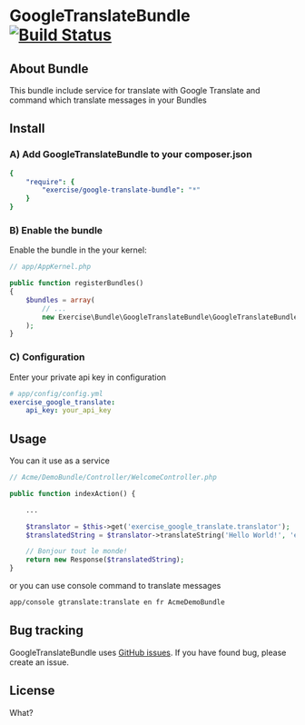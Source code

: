 GoogleTranslateBundle [![Build Status](https://travis-ci.org/spolischook/GoogleTranslateBundle.png?branch=master)](https://travis-ci.org/spolischook/GoogleTranslateBundle)
===========

About Bundle
------------
This bundle include service for translate with Google Translate
and command which translate messages in your Bundles

Install
------------------
### A) Add GoogleTranslateBundle to your composer.json

```yaml
{
    "require": {
        "exercise/google-translate-bundle": "*"
    }
}
```

### B) Enable the bundle

Enable the bundle in the your kernel:

```php
// app/AppKernel.php

public function registerBundles()
{
    $bundles = array(
        // ...
        new Exercise\Bundle\GoogleTranslateBundle\GoogleTranslateBundle(),
    );
}
```

### C) Configuration

Enter your private api key in configuration

```yml
# app/config/config.yml
exercise_google_translate:
    api_key: your_api_key
```

Usage
-----
You can it use as a service

```php
// Acme/DemoBundle/Controller/WelcomeController.php

public function indexAction() {

    ...

    $translator = $this->get('exercise_google_translate.translator');
    $translatedString = $translator->translateString('Hello World!', 'en', 'fr');

    // Bonjour tout le monde!
    return new Response($translatedString);
}
```

or you can use console command to translate messages

```bash
app/console gtranslate:translate en fr AcmeDemoBundle
```

Bug tracking
------------
GoogleTranslateBundle uses [GitHub issues](https://github.com/Exercise/GoogleTranslateBundle/issues).
If you have found bug, please create an issue.

License
-------
What?
